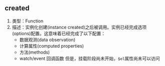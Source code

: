 
## created
1. 类型：Function
2. 描述：实例化创建(instance created)之后被调用。实例已经完成选项(options)配置。这意味着已经完成了以下配置：
    * 数据观测(data observation)
    * 计算属性(computed properties)
    * 方法(methods)
    * watch/event 回调函数
    但是，挂载阶段尚未开始，`$el`属性尚未可以访问
